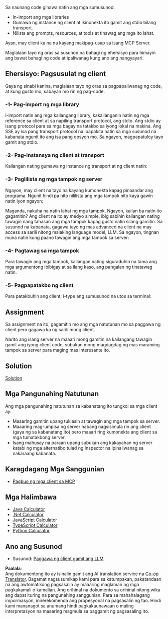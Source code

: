 <!--
CO_OP_TRANSLATOR_METADATA:
{
  "original_hash": "a0acf3093691b1cfcc008a8c6648ea26",
  "translation_date": "2025-06-13T06:50:26+00:00",
  "source_file": "03-GettingStarted/02-client/README.md",
  "language_code": "tl"
}
-->
Sa naunang code ginawa natin ang mga sumusunod:

- In-import ang mga libraries
- Gumawa ng instance ng client at ikinonekta ito gamit ang stdio bilang transport.
- Nilista ang prompts, resources, at tools at tinawag ang mga ito lahat.

Ayan, may client ka na na kayang makipag-usap sa isang MCP Server.

Maglalaan tayo ng oras sa susunod na bahagi ng ehersisyo para himayin ang bawat bahagi ng code at ipaliwanag kung ano ang nangyayari.

## Ehersisyo: Pagsusulat ng client

Gaya ng sinabi kanina, maglalaan tayo ng oras sa pagpapaliwanag ng code, at kung gusto mo, sabayan mo rin ng pag-code.

### -1- Pag-import ng mga library

I-import natin ang mga kailangang library, kakailanganin natin ng mga reference sa client at sa napiling transport protocol, ang stdio. Ang stdio ay isang protocol para sa mga bagay na tatakbo sa iyong lokal na makina. Ang SSE ay isa pang transport protocol na ipapakita natin sa mga susunod na kabanata ngunit ito ang isa pang opsyon mo. Sa ngayon, magpapatuloy tayo gamit ang stdio.

### -2- Pag-instansya ng client at transport

Kailangan nating gumawa ng instance ng transport at ng client natin:

### -3- Paglilista ng mga tampok ng server

Ngayon, may client na tayo na kayang kumonekta kapag pinaandar ang programa. Ngunit hindi pa nito nililista ang mga tampok nito kaya gawin natin iyon ngayon:

Maganda, nakuha na natin lahat ng mga tampok. Ngayon, kailan ba natin ito gagamitin? Ang client na ito ay medyo simple, ibig sabihin kailangan nating tawagin nang tahasan ang mga tampok kapag gusto natin silang gamitin. Sa susunod na kabanata, gagawa tayo ng mas advanced na client na may access sa sarili nitong malaking language model, LLM. Sa ngayon, tingnan muna natin kung paano tawagin ang mga tampok sa server:

### -4- Pagtawag sa mga tampok

Para tawagin ang mga tampok, kailangan nating siguraduhin na tama ang mga argumentong ibibigay at sa ilang kaso, ang pangalan ng tinatawag natin.

### -5- Pagpapatakbo ng client

Para patakbuhin ang client, i-type ang sumusunod na utos sa terminal:

## Assignment

Sa assignment na ito, gagamitin mo ang mga natutunan mo sa paggawa ng client pero gagawa ka ng sarili mong client.

Narito ang isang server na maaari mong gamitin na kailangang tawagin gamit ang iyong client code, subukan mong magdagdag ng mas maraming tampok sa server para maging mas interesante ito.

## Solution

[Solution](./solution/README.md)

## Mga Pangunahing Natutunan

Ang mga pangunahing natutunan sa kabanatang ito tungkol sa mga client ay:

- Maaaring gamitin upang tuklasin at tawagin ang mga tampok sa server.
- Maaaring mag-umpisa ng server habang nagsisimula rin ang client (gaya ng sa kabanatang ito) pero maaari ring kumonekta ang client sa mga tumatakbong server.
- Isang mahusay na paraan upang subukan ang kakayahan ng server katabi ng mga alternatibo tulad ng Inspector na ipinaliwanag sa nakaraang kabanata.

## Karagdagang Mga Sanggunian

- [Pagbuo ng mga client sa MCP](https://modelcontextprotocol.io/quickstart/client)

## Mga Halimbawa

- [Java Calculator](../samples/java/calculator/README.md)
- [.Net Calculator](../../../../03-GettingStarted/samples/csharp)
- [JavaScript Calculator](../samples/javascript/README.md)
- [TypeScript Calculator](../samples/typescript/README.md)
- [Python Calculator](../../../../03-GettingStarted/samples/python)

## Ano ang Susunod

- Susunod: [Paggawa ng client gamit ang LLM](/03-GettingStarted/03-llm-client/README.md)

**Paalala**:  
Ang dokumentong ito ay isinalin gamit ang AI translation service na [Co-op Translator](https://github.com/Azure/co-op-translator). Bagamat nagsusumikap kami para sa katumpakan, pakatandaan na ang awtomatikong pagsasalin ay maaaring maglaman ng mga pagkakamali o kamalian. Ang orihinal na dokumento sa orihinal nitong wika ang dapat ituring na pangunahing sanggunian. Para sa mahahalagang impormasyon, inirerekomenda ang propesyonal na pagsasalin ng tao. Hindi kami mananagot sa anumang hindi pagkakaunawaan o maling interpretasyon na maaaring magmula sa paggamit ng pagsasaling ito.